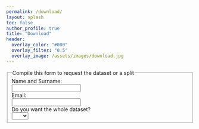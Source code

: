 ```yaml
---
permalink: /download/
layout: splash
toc: false
author_profile: true
title: "Download"
header:
  overlay_color: "#000"
  overlay_filter: "0.5"
  overlay_image: /assets/images/download.jpg
---
```

<? php
function yesnoCheck(that) {
    if (that.value == "no") {
        document.getElementById("ifYes").style.display = "block";
    } else {
        document.getElementById("ifYes").style.display = "none";
    }
}
?>

<form action="mailto:someone@example.com" method="post" enctype="text/plain">
  <fieldset>
    <legend>Compile this form to request the dataset or a split</legend>
    <label for="name">Name and Surname:</label><br>
    <input type="text" id="name"><br>
    <label for="email">Email:</label><br>
    <input type="text" id="email"><br>
    Do you want the whole dataset?<br>
    <select onchange="yesnoCheck(this);">
        <option value=""></option>
        <option value="yes">Yes</option>
        <option value="no">No</option>
    </select>
    <div id="ifYes" style="display: none;">
    <label for="car">Muu, mikä?</label> <input type="text" id="car" name="car" /><br />
    </div>
  </fieldset>
</form>


